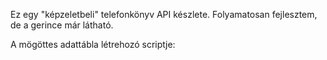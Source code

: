 Ez egy "képzeletbeli" telefonkönyv API készlete.
Folyamatosan fejlesztem, de a gerince már látható.

A mögöttes adattábla létrehozó scriptje:
